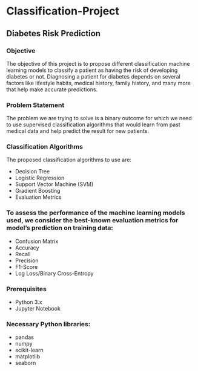 # Classification-Project
## Diabetes Risk Prediction
### Objective
The objective of this project is to propose different classification machine learning models to classify a patient as having the risk of developing diabetes or not. Diagnosing a patient for diabetes depends on several factors like lifestyle habits, medical history, family history, and many more that help make accurate predictions.

### Problem Statement
The problem we are trying to solve is a binary outcome for which we need to use supervised classification algorithms that would learn from past medical data and help predict the result for new patients.

### Classification Algorithms
The proposed classification algorithms to use are:

- Decision Tree
- Logistic Regression
- Support Vector Machine (SVM)
- Gradient Boosting
- Evaluation Metrics

### To assess the performance of the machine learning models used, we consider the best-known evaluation metrics for model’s prediction on training data:
- Confusion Matrix
- Accuracy
- Recall
- Precision
- F1-Score
- Log Loss/Binary Cross-Entropy
### Prerequisites
- Python 3.x
- Jupyter Notebook

### Necessary Python libraries: 
- pandas
- numpy 
- scikit-learn 
- matplotlib 
- seaborn

